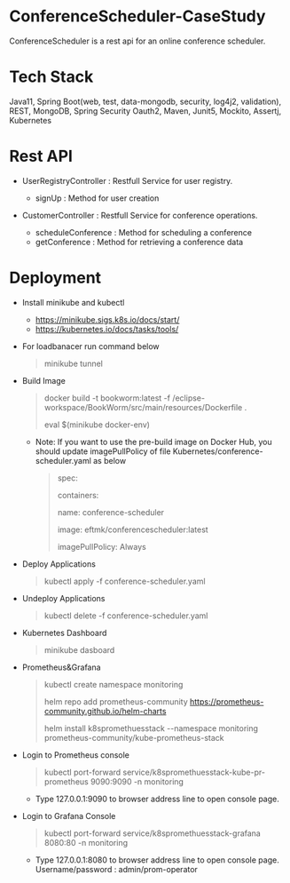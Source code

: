 # ConferenceScheduler-CaseStudy

ConferenceScheduler is a rest api for an online conference scheduler.

# Tech Stack

Java11, Spring Boot(web, test, data-mongodb, security, log4j2, validation), REST, MongoDB, Spring Security Oauth2, Maven, Junit5, Mockito, Assertj, Kubernetes

# Rest API

- UserRegistryController : Restfull Service for user registry.
  - signUp : Method for user creation

- CustomerController : Restfull Service for conference operations.
  - scheduleConference : Method for scheduling a conference
  - getConference : Method for retrieving a conference data

# Deployment

- Install minikube and kubectl

  - https://minikube.sigs.k8s.io/docs/start/
  - https://kubernetes.io/docs/tasks/tools/

- For loadbanacer run command below

  > minikube tunnel

- Build Image

  >docker build -t bookworm:latest -f /eclipse-workspace/BookWorm/src/main/resources/Dockerfile .
  >
  >eval $(minikube docker-env)

  - Note: If you want to use the pre-build image on Docker Hub, you should update imagePullPolicy of file Kubernetes/conference-scheduler.yaml as below
     >spec:
     >
     > containers:
     >
     > name: conference-scheduler
     >   
     >   image: eftmk/conferencescheduler:latest
     >   
     >   imagePullPolicy: Always
        
- Deploy Applications

  >kubectl apply -f conference-scheduler.yaml

- Undeploy Applications

  >kubectl delete -f conference-scheduler.yaml
  
- Kubernetes Dashboard

  >minikube dasboard

- Prometheus&Grafana 

  >kubectl create namespace monitoring
  >
  >helm repo add prometheus-community https://prometheus-community.github.io/helm-charts
  >
  >helm install k8spromethuesstack --namespace monitoring prometheus-community/kube-prometheus-stack

- Login to Prometheus console
   >kubectl port-forward service/k8spromethuesstack-kube-pr-prometheus  9090:9090 -n monitoring

  - Type 127.0.0.1:9090 to browser address line to open console page.
     
- Login to Grafana Console
  >kubectl port-forward service/k8spromethuesstack-grafana 8080:80 -n monitoring 

  - Type 127.0.0.1:8080 to browser address line to open console page. Username/password : admin/prom-operator
